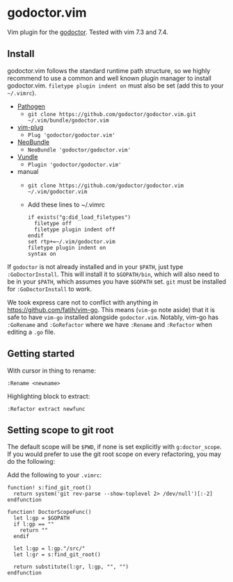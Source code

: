 # godoctor.vim

Vim plugin for the [godoctor](https://github.com/godoctor/godoctor).
Tested with vim 7.3 and 7.4.

## Install

godoctor.vim follows the standard runtime path structure, so we highly recommend to use
a common and well known plugin manager to install godoctor.vim. `filetype plugin
indent on` must also be set (add this to your `~/.vimrc`).

* [Pathogen](https://github.com/tpope/vim-pathogen)
  * `git clone https://github.com/godoctor/godoctor.vim.git ~/.vim/bundle/godoctor.vim`
* [vim-plug](https://github.com/junegunn/vim-plug)
  * `Plug 'godoctor/godoctor.vim'`
* [NeoBundle](https://github.com/Shougo/neobundle.vim)
  * `NeoBundle 'godoctor/godoctor.vim'`
* [Vundle](https://github.com/gmarik/vundle)
  * `Plugin 'godoctor/godoctor.vim'`
* manual
  * `git clone https://github.com/godoctor/godoctor.vim ~/.vim/godoctor.vim`
  * Add these lines to ~/.vimrc

    ```
    if exists("g:did_load_filetypes")
      filetype off
      filetype plugin indent off
    endif
    set rtp+=~/.vim/godoctor.vim
    filetype plugin indent on
    syntax on
    ```

If `godoctor` is not already installed and in your `$PATH`, just type
`:GoDoctorInstall`. This will install it to `$GOPATH/bin`, which will also need
to be in your `$PATH`, which assumes you have `$GOPATH` set.
`git` must be installed for `:GoDoctorInstall` to work.

We took express care not to conflict with anything in
<https://github.com/fatih/vim-go>. This means (`vim-go` note aside) that it is
safe to have `vim-go` installed alongside `godoctor.vim`. Notably, vim-go has `:GoRename`
and `:GoRefactor` where we have `:Rename` and `:Refactor` when editing a `.go` file.

## Getting started

With cursor in thing to rename:

`:Rename <newname>`

Highlighting block to extract:

`:Refactor extract newfunc`

## Setting scope to git root

The default scope will be `$PWD`, if none is set explicitly with
`g:doctor_scope`. If you would prefer to use the git root scope on every
refactoring, you may do the following:

Add the following to your `.vimrc`:

```viml
function! s:find_git_root()
  return system('git rev-parse --show-toplevel 2> /dev/null')[:-2]
endfunction

function! DoctorScopeFunc()
  let l:gp = $GOPATH
  if l:gp == ""
    return ""
  endif

  let l:gp = l:gp."/src/"
  let l:gr = s:find_git_root()

  return substitute(l:gr, l:gp, "", "")
endfunction
```

<!-- TODO mo betta docs -->
